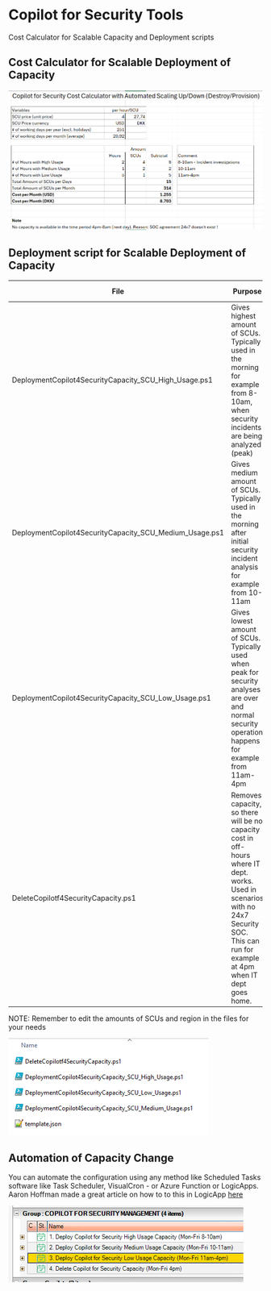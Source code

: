 # Copilot for Security Tools
Cost Calculator for Scalable Capacity and Deployment scripts



## **Cost Calculator for Scalable Deployment of Capacity**

[Link]: https://github.com/KnudsenMorten/Copilot4SecurityTools/blob/main/CostCalculator/Microsoft%20Copilot%20for%20Security%20Cost%20Calculator.xlsx



![image-20240405183838900](https://github.com/KnudsenMorten/Copilot4SecurityTools/blob/main/img/image-20240405183838900.png)



## Deployment script for Scalable Deployment of Capacity

[Link]: https://github.com/KnudsenMorten/Copilot4SecurityTools/tree/main/ScalableDeployment

| File                                                    | Purpose                                                      | SCUs (sample) |
| ------------------------------------------------------- | ------------------------------------------------------------ | ------------- |
| DeploymentCopilot4SecurityCapacity_SCU_High_Usage.ps1   | Gives highest amount of SCUs. Typically used in the morning for example from 8-10am, when  security incidents are being analyzed (peak) | 4             |
| DeploymentCopilot4SecurityCapacity_SCU_Medium_Usage.ps1 | Gives medium amount of SCUs. Typically used in the morning after initial security incident analysis for example from 10-11am | 2             |
| DeploymentCopilot4SecurityCapacity_SCU_Low_Usage.ps1    | Gives lowest amount of SCUs. Typically used when peak for security analyses are over and normal security operation happens for example from 11am-4pm | 1             |
| DeleteCopilotf4SecurityCapacity.ps1                     | Removes capacity, so there will be no capacity cost in off-hours where IT dept. works. Used in scenarios with no 24x7 Security SOC. This can run for example at 4pm when IT dept goes home. | 0             |

NOTE: Remember to edit the amounts of SCUs and region in the files for your needs

![image-20240405185205986](https://github.com/KnudsenMorten/Copilot4SecurityTools/blob/main/img/image-20240405185205986.png)



## Automation of Capacity Change

You can automate the configuration using any method like Scheduled Tasks software like Task Scheduler, VisualCron - or Azure Function or LogicApps. Aaron Hoffman made a great article on how to to this in LogicApp [here](https://medium.com/@aaron.hoffmann/scheduling-microsoft-copilot-for-security-capacities-20f4b26f1999)

![image-20240405184741166](https://github.com/KnudsenMorten/Copilot4SecurityTools/blob/main/img/image-20240405184741166.png)

